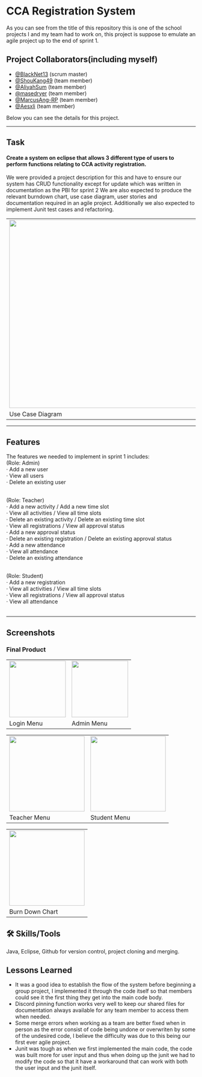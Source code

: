 # CCA Registration System
As you can see from the title of this repository this is one of the school projects I and my team had to work on, this project is suppose to emulate an agile project up to the end of sprint 1.

## Project Collaborators(including myself)
- [@BlackNet13](https://github.com/BlackNet13) (scrum master)
- [@ShouKang49](https://github.com/ShouKang49) (team member)
- [@AliyahSum](https://github.com/AliyahSum) (team member)
- [@masedryer](https://github.com/masedryer) (team member)
- [@MarcusAng-RP](https://github.com/MarcusAng-RP) (team member)
- [@Aesxli](https://github.com/Aesxli) (team member)

Below you can see the details for this project.

<hr>

## Task
#### Create a system on eclipse that allows 3 different type of users to perform functions relating to CCA activity registration.
We were provided a project description for this and have to ensure our system has CRUD functionality except for update which was written in documentation as the PBI for sprint 2 We are also expected to produce the relevant burndown chart, use case diagram, user stories and documentation required in an agile project. Additionally we also expected to implement Junit test cases and refactoring.

<table>
  <tr>
    <td>
       <img src="https://github.com/BlackNet13/C206_CaseStudy/assets/123053395/538168e2-9002-4caf-8221-e16efdef94bd" height ="500"/>
    </td>
  </tr>
  <tr>
    <td>Use Case Diagram</td>
  </tr>
</table>

<hr>

## Features
The features we needed to implement in sprint 1 includes:<br>
(Role: Admin)<br>
· Add a new user<br>
· View all users<br>
· Delete an existing user<br><br>

(Role: Teacher)<br>
· Add a new activity / Add a new time slot<br>
· View all activities / View all time slots<br>
· Delete an existing activity / Delete an existing time slot<br>
· View all registrations / View all approval status<br>
· Add a new approval status<br>
· Delete an existing registration / Delete an existing approval status<br>
· Add a new attendance<br>
· View all attendance<br>
· Delete an existing attendance<br><br>

(Role: Student)<br>
· Add a new registration<br>
· View all activities / View all time slots<br>
· View all registrations / View all approval status<br> 
· View all attendance<br><br>

<hr>

## Screenshots

### Final Product
<table>
  <tr>
    <td>
    <!--<img src="https://your-image-url.type" width="100" height="100">-->
  <img src="https://github.com/BlackNet13/C206_CaseStudy/assets/123053395/1f5263ab-850d-4146-b5ab-35f955eac29f" height ="150"/>
</td>
    <td>
      <img src="https://github.com/BlackNet13/C206_CaseStudy/assets/123053395/11b8f31a-8aa0-4f0a-9cd2-0e2b485faea4" height ="150"/>
    </td>
    </tr>
  <tr>
    <td>Login Menu</td> 
    <td>Admin Menu</td>
  </tr>
</table>

<table>
  <tr>
    <td>
  <img src="https://github.com/BlackNet13/C206_CaseStudy/assets/123053395/95418802-9e1c-4f0a-8f8c-818617b984d9" height ="200"/>

</td>
    <td>
      <img src="https://github.com/BlackNet13/C206_CaseStudy/assets/123053395/d0b05b04-da5f-4fa8-ae60-4e88a8d3aaae" height ="200"/>
    </td>
    </tr>
  <tr>
    <td>Teacher Menu</td> 
    <td>Student Menu</td>
  </tr>
</table>
<table>
  <tr>
    <td>
      <img src="https://github.com/BlackNet13/C206_CaseStudy/assets/123053395/61662d72-1545-4834-a162-afbc146768f0" height ="200"/>
    </td>
  </tr>
  <tr>
    <td>
      Burn Down Chart
    </td>
  </tr>
</table>


## 🛠 Skills/Tools
Java, Eclipse, Github for version control, project cloning and merging.

## Lessons Learned
- It was a good idea to establish the flow of the system before beginning a group project, I implemented it through the code itself so that members could see it the first thing they get into the main code body.
- Discord pinning function works very well to keep our shared files for documentation always available for any team member to access them when needed.
- Some merge errors when working as a team are better fixed when in person as the error consist of code being undone or overwriten by some of the undesired code, I believe the difficulty was due to this being our first ever agile project.
- Junit was tough as when we first implemented the main code, the code was built more for user input and thus when doing up the junit we had to modify the code so that it have a workaround that can work with both the user input and the junit itself.
